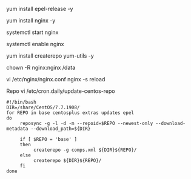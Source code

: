 yum install epel-release -y

yum install nginx -y

systemctl start nginx

systemctl enable nginx

yum install createrepo  yum-utils -y

chown -R nginx:nginx /data


vi /etc/nginx/nginx.conf
nginx -s reload


Repo
vi /etc/cron.daily/update-centos-repo
```
#!/bin/bash
DIR=/share/CentOS/7.7.1908/
for REPO in base centosplus extras updates epel
do
     reposync -g -l -d -m --repoid=$REPO --newest-only --download-metadata --download_path=${DIR}

     if [ $REPO = 'base' ]
     then
          createrepo -g comps.xml ${DIR}${REPO}/
     else
          createrepo ${DIR}${REPO}/
     fi
done
```
